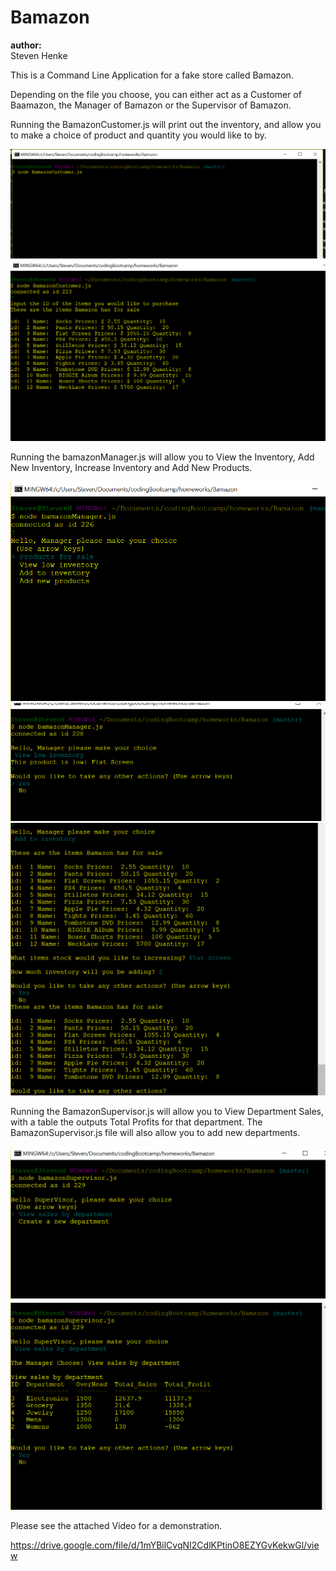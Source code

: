 # Bamazon

**author:**  
 Steven Henke

This is a Command Line Application for a fake store called Bamazon.

Depending on the file you choose, you can either act as a Customer of Baamazon,  the Manager of Bamazon or the Supervisor of Bamazon.


Running the BamazonCustomer.js will print out the inventory, and allow you to make a choice of product and quantity you would like to by.

![](./screenshots/CustomerNode.PNG)
![](./screenshots/CustomerProductsList.PNG)

Running the bamazonManager.js will allow you to View the Inventory, Add New Inventory, Increase Inventory and Add New Products.


![](./screenshots/ManagerPrompt.png)
![](./screenshots/ManagerLowInventory.png)
![](./screenshots/AddInventoryManager.png)

Running the BamazonSupervisor.js will allow you to View Department Sales, with a table the outputs Total Profits for that department.  The BamazonSupervisor.js file will also allow you to add new departments.

![](./screenshots/SupervisorPrompt.png)
![](./screenshots/TotalProfitSupervisor.png)


Please see the attached Video for a demonstration.

https://drive.google.com/file/d/1mYBilCvqNI2CdlKPtinO8EZYGvKekwGl/view

